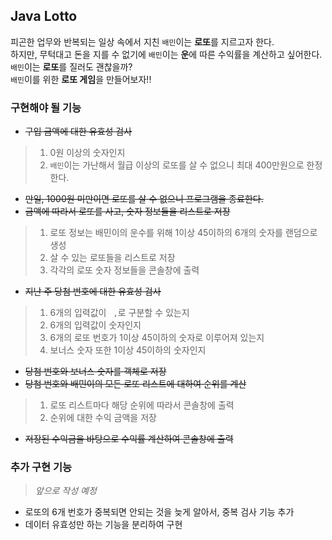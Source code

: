 ## Java Lotto

피곤한 업무와 반복되는 일상 속에서 지친 `배민`이는 **로또**를 지르고자 한다.<br>
하지만, 무턱대고 돈을 지를 수 없기에 `배민`이는 **운**에 따른 수익률을 계산하고 싶어한다.<br>
`배민`이는 **로또**를 질러도 괜찮을까?<br>
`배민`이를 위한 **로또 게임**을 만들어보자!!

### 구현해야 될 기능
* ~~구입 금액에 대한 유효성 검사~~
>1. 0원 이상의 숫자인지
>2. `배민`이는 가난해서 월급 이상의 로또를 살 수 없으니 최대 400만원으로 한정한다.
* ~~만일, 1000원 미만이면 로또를 살 수 없으니 프로그램을 종료한다.~~
* ~~금액에 따라서 로또를 사고, 숫자 정보들을 리스트로 저장~~
>1. 로또 정보는 배민이의 운수를 위해 1이상 45이하의 6개의 숫자를 랜덤으로 생성
>2. 살 수 있는 로또들을 리스트로 저장
>3. 각각의 로또 숫자 정보들을 콘솔창에 출력
* ~~지난 주 당첨 번호에 대한 유효성 검사~~
>1. 6개의 입력값이 ` ,`로 구분할 수 있는지
>2. 6개의 입력값이 숫자인지
>3. 6개의 로또 번호가 1이상 45이하의 숫자로 이루어져 있는지
>4. 보너스 숫자 또한 1이상 45이하의 숫자인지
* ~~당첨 번호와 보너스 숫자를 객체로 저장~~
* ~~당첨 번호와 배민이의 모든 로또 리스트에 대하여 순위를 계산~~
>1. 로또 리스트마다 해당 순위에 따라서 콘솔창에 출력
>2. 순위에 대한 수익 금액을 저장
* ~~저장된 수익금을 바탕으로 수익률 계산하여 콘솔창에 출력~~

### 추가 구현 기능
> *앞으로 작성 예정*
* 로또의 6개 번호가 중복되면 안되는 것을 늦게 알아서, 중복 검사 기능 추가
* 데이터 유효성만 하는 기능을 분리하여 구현
